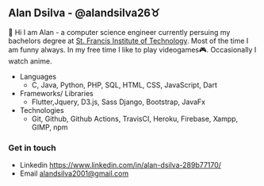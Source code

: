 ## Alan Dsilva - @alandsilva26♉
<!-- <img  src="https://raw.githubusercontent.com/alandsilva26/alandsilva26/master/itachi.gif" width="300" align="right"></img> -->
  👋 Hi I am Alan - a computer science engineer currently persuing my bachelors degree at [St. Francis Institute of Technology](https://www.sfit.ac.in/). Most of the time I am funny always. In my free time I like to play videogames🎮. Occasionally I watch anime.
  
* Languages
  - C, Java, Python, PHP, SQL, HTML, CSS, JavaScript, Dart
* Frameworks/ Libraries
  - Flutter,Jquery, D3.js, Sass Django, Bootstrap, JavaFx
* Technologies
  - Git, Github, Github Actions, TravisCI, Heroku, Firebase, Xampp, GIMP, npm
    
### Get in touch
  * Linkedin https://www.linkedin.com/in/alan-dsilva-289b77170/
  * Email alandsilva2001@gmail.com

